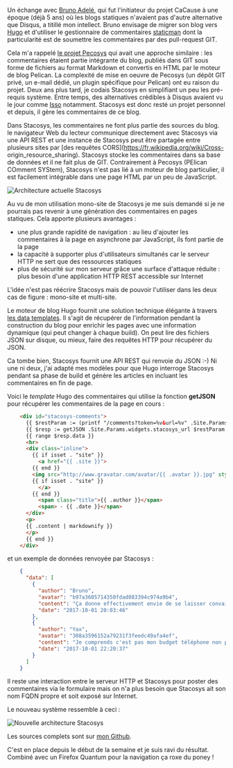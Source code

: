 <!-- title: Un blog plus statique -->
<!-- category: Hébergement Blog -->
<!-- tag: planet -->

Un échange avec [Bruno Adelé](http://bruno.adele.im), qui fut l'initiateur du
projet CaCause à une époque (déjà 5 ans) où les blogs statiques n'avaient pas
d'autre alternative que Disqus, a titillé mon intellect.<!-- more --> Bruno envisage de
migrer son blog vers [Hugo](https://gohugo.io) et d'utiliser le gestionnaire
de commentaires [staticman](https://staticman.net) dont la particularité est
de soumettre les commentaires par des pull-request GIT. 

Cela m'a rappelé [le projet Pecosys](/2014/pecosys-les-commentaires-avec-pelican/) qui avait une approche similaire : les
commentaires étaient partie intégrante du blog, publiés dans GIT sous forme de
fichiers au format Markdown et convertis en HTML par le moteur de blog
Pelican. La complexité de mise en oeuvre de Pecosys (un dépôt GIT privé, un
e-mail dédié, un plugin spécifique pour Pelican) ont eu raison du projet. Deux
ans plus tard, je codais Stacosys en simplifiant un peu les pré-requis
système. Entre temps, des alternatives crédibles à Disqus avaient vu le jour
comme [Isso](https://posativ.org/isso) notamment. Stacosys est donc resté un
projet personnel et depuis, il gère les commentaires de ce blog.

Dans Stacosys, les commentaires ne font plus partie des sources du blog. le
navigateur Web du lecteur communique directement avec Stacosys via une API
REST et une instance de Stacosys peut être partagée entre plusieurs sites par
[des requêtes CORS](https://fr.wikipedia.org/wiki/Cross-
origin_resource_sharing). Stacosys stocke les commentaires dans sa base de
données et il ne fait plus de GIT. Contrairement à Pecosys (PElican COmment
SYStem), Stacosys n'est pas lié à un moteur de blog particulier, il est
facilement intégrable dans une page HTML par un peu de JavaScript.

![Architecture actuelle Stacosys](/images/2017/schema-stacosys-avant.jpg)

Au vu de mon utilisation mono-site de Stacosys je me suis demandé si je ne
pourrais pas revenir à une génération des commentaires en pages statiques.
Cela apporte plusieurs avantages :

- une plus grande rapidité de navigation : au lieu d'ajouter les commentaires à la page en asynchrone par JavaScript, ils font partie de la page
- la capacité à supporter plus d'utilisateurs simultanés car le serveur HTTP ne sert que des ressources statiques
- plus de sécurité sur mon serveur grâce une surface d'attaque réduite : plus besoin d'une application HTTP REST accessible sur Internet

L'idée n'est pas réécrire Stacosys mais de pouvoir l'utiliser dans les deux cas
de figure : mono-site et multi-site.

Le moteur de blog Hugo fournit une solution technique élégante à travers [les
data templates](https://gohugo.io/templates/data-templates). Il s'agit de
récupérer de l'information pendant la construction du blog pour enrichir les
pages avec une information dynamique (qui peut changer à chaque build). On
peut lire des fichiers JSON sur disque, ou mieux, faire des requêtes HTTP pour
récupérer du JSON.

Ca tombe bien, Stacosys fournit une API REST qui renvoie du JSON :-) Ni une ni
deux, j'ai adapté mes modèles pour que Hugo interroge Stacosys pendant sa
phase de build et génère les articles en incluant les commentaires en fin de
page.

Voici le *template* Hugo des commentaires qui utilise la fonction **getJSON** pour récupérer les commentaires
de la page en cours :

```html
    <div id="stacosys-comments">
      {{ $restParam := (printf "/comments?token=%v&url=%v" .Site.Params.widgets.stacosys_token .URL) }}
      {{ $resp := getJSON .Site.Params.widgets.stacosys_url $restParam }}
      {{ range $resp.data }}    
      <hr>
      <div class="inline">
        {{ if isset . "site" }}
          <a href="{{ .site }}">
        {{ end }}
        <img src="http://www.gravatar.com/avatar/{{ .avatar }}.jpg" style="float:left; margin-right:10px" height="32" width="32">
        {{ if isset . "site" }}
          </a>
        {{ end }}
          <span class="title">{{ .author }}</span>
          <span> - {{ .date }}</span>
      </div>
      <p>
      {{ .content | markdownify }}
      </p>
      {{ end }}
    </div>   
```

et un exemple de données renvoyée par Stacosys :

```json
    {
      "data": [
        {
          "author": "Bruno",
          "avatar": "b97a3605714350fdad083394c974a9b4",
          "content": "Ça donne effectivement envie de se laisser convaincre par un Librem. Le seul problème c'est que c'est déjà limite si j'ai un téléphone mobile et payer un tel prix alors que je pourrais pratiquement avoir un nouvel ordinateur au même montant, ça ne donne pas trop envie. Quand mon téléphone actuel cessera de fonctionner, peut-être que je choisirai plutôt de ne pas en racheter.",
          "date": "2017-10-01 20:03:46"
        },
        {
          "author": "Yax",
          "avatar": "308a3596152a79231f3feedc49afa4ef",
          "content": "Je comprends c'est pas mon budget téléphone non plus. Une alternative acceptable c'est le reconditionné de téléphones éprouvés et connus pour être bien supportés par les ROMs communautaires. Ça fait un peu d'écologie en prime.",
          "date": "2017-10-01 22:20:37"
        }
      ]
    }
```

Il reste une interaction entre le serveur HTTP et Stacosys pour poster des
commentaires via le formulaire mais on n'a plus besoin que Stacosys ait son nom
FQDN propre et soit exposé sur Internet.

Le nouveau système ressemble à ceci :

![Nouvelle architecture Stacosys](/images/2017/schema-stacosys-apres.jpg)

Les sources complets sont sur [mon Github](https://github.com/kianby).

C'est en place depuis le début de la semaine et je suis ravi du résultat.
Combiné avec un Firefox Quantum pour la navigation ça roxe du poney !

